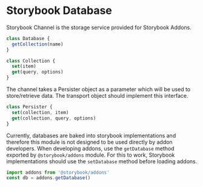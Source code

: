 # Storybook Database

Storybook Channel is the storage service provided for Storybook Addons.

```js
class Database {
  getCollection(name)
}

class Collection {
  set(item)
  get(query, options)
}
```

The channel takes a Persister object as a parameter which will be used to store/retrieve data. The transport object should implement this interface.

```js
class Persister {
  set(collection, item)
  get(collection, query, options)
}
```

Currently, databases are baked into storybook implementations and therefore this module is not designed to be used directly by addon developers. When developing addons, use the `getDatabase` method exported by `@storybook/addons` module. For this to work, Storybook implementations should use the `setDatabase` method before loading addons.

```js
import addons from '@storybook/addons'
const db = addons.getDatabase()
```
